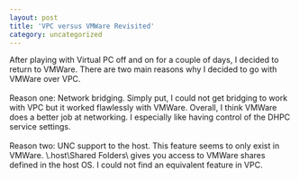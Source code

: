```yaml
---
layout: post
title: 'VPC versus VMWare Revisited'
category: uncategorized
---
```


After playing with Virtual PC off and on for a couple of days, I decided to return to VMWare. There are two main reasons why I decided to go with VMWare over VPC.
<br />
<br /> Reason one: Network bridging. Simply put, I could not get bridging to work with VPC but it worked flawlessly with VMWare. Overall, I think VMWare does a better job at networking. I especially like having control of the DHPC service settings.
<br />
<br /> Reason two: UNC support to the host. This feature seems to only exist in VMWare. \\.host\Shared Folders\ gives you access to VMWare shares defined in the host OS. I could not find an equivalent feature in VPC.
<br />
